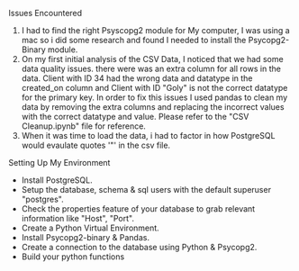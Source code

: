 Issues Encountered
1. I had to find the right Psyscopg2 module for My computer, I was using a mac so i did some research and found I needed to install the Psycopg2-Binary module.
2. On my first initial analysis of the CSV Data, I noticed that we had some data quality issues. there were was an extra column for all rows in the data.
Client with ID 34 had the wrong data and datatype in the created_on column and Client with ID "Goly" is not the correct datatype for the primary key.
In order to fix this issues I used pandas to clean my data by removing the extra columns and replacing the incorrect values with the correct datatype and value. Please refer to the "CSV Cleanup.ipynb" file for reference.
3. When it was time to load the data, i had to factor in how PostgreSQL would evaulate quotes '"' in the csv file.

Setting Up My Environment
- Install PostgreSQL.
- Setup the database, schema & sql users with the default superuser "postgres".
- Check the properties feature of your database to grab relevant information like "Host", "Port".
- Create a Python Virtual Environment.
- Install Psycopg2-binary & Pandas.
- Create a connection to the database using Python & Psycopg2.
- Build your python functions